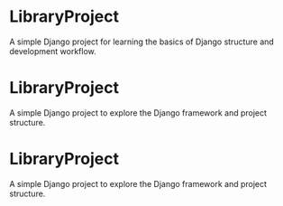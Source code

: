 # LibraryProject

A simple Django project for learning the basics of Django structure and development workflow.
# LibraryProject
A simple Django project to explore the Django framework and project structure.
# LibraryProject
A simple Django project to explore the Django framework and project structure.

